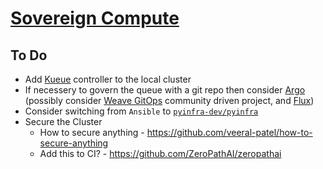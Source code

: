 # [Sovereign Compute](sovereign-compute)

## To Do

- Add [Kueue](https://github.com/kubernetes-sigs/kueue) controller to the local cluster
- If necessery to govern the queue with a git repo then consider [Argo](https://github.com/argoproj) (possibly consider [Weave GitOps](https://github.com/weaveworks/weave-gitops) community driven project, and [Flux](https://github.com/fluxcd/flux2))
- Consider switching from `Ansible` to [`pyinfra-dev/pyinfra`](https://github.com/pyinfra-dev/pyinfra)
- Secure the Cluster
  - How to secure anything - https://github.com/veeral-patel/how-to-secure-anything
  - Add this to CI? - https://github.com/ZeroPathAI/zeropathai
